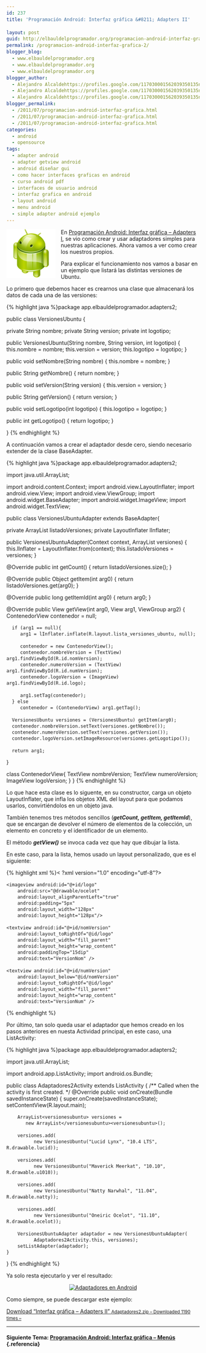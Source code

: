 ```yaml
---
id: 237
title: 'Programación Android: Interfaz gráfica &#8211; Adapters II'

layout: post
guid: http://elbauldelprogramador.org/programacion-android-interfaz-grafica-adapters-ii/
permalink: /programacion-android-interfaz-grafica-2/
blogger_blog:
  - www.elbauldelprogramador.org
  - www.elbauldelprogramador.org
  - www.elbauldelprogramador.org
blogger_author:
  - Alejandro Alcaldehttps://profiles.google.com/117030001562039350135noreply@blogger.com
  - Alejandro Alcaldehttps://profiles.google.com/117030001562039350135noreply@blogger.com
  - Alejandro Alcaldehttps://profiles.google.com/117030001562039350135noreply@blogger.com
blogger_permalink:
  - /2011/07/programacion-android-interfaz-grafica.html
  - /2011/07/programacion-android-interfaz-grafica.html
  - /2011/07/programacion-android-interfaz-grafica.html
categories:
  - android
  - opensource
tags:
  - adapter android
  - adapter getview android
  - android diseñar gui
  - como hacer interfaces graficas en android
  - curso android pdf
  - interfaces de usuario android
  - interfaz grafica en android
  - layout android
  - menu android
  - simple adapter android ejemplo
---
```

<img border="0" src="/images/2013/07/iconoAndroid.png" style="clear:left; float:left;margin-right:1em; margin-bottom:1em" />

En [Programación Android: Interfaz gráfica &#8211; Adapters I][1], se vio como crear y usar adaptadores simples para nuestras aplicaciones. Ahora vamos a ver como crear los nuestros propios.


<!--more-->

Para explicar el funcionamiento nos vamos a basar en un ejemplo que listará las distintas versiones de Ubuntu.

Lo primero que debemos hacer es crearnos una clase que almacenará los datos de cada una de las versiones:

{% highlight java %}package app.elbauldelprogramador.adapters2;

public class VersionesUbuntu {

   private String nombre;
   private String version;
   private int logotipo;

   public VersionesUbuntu(String nombre, String version, int logotipo) {
      this.nombre = nombre;
      this.version = version;
      this.logotipo = logotipo;
   }

   public void setNombre(String nombre) { this.nombre = nombre; }

   public String getNombre() { return nombre; }

   public void setVersion(String version) { this.version = version; }

   public String getVersion() { return version; }

   public void setLogotipo(int logotipo) { this.logotipo = logotipo; }

   public int getLogotipo() { return logotipo; }

}
{% endhighlight %}

A continuación vamos a crear el adaptador desde cero, siendo necesario extender de la clase BaseAdapter.

{% highlight java %}package app.elbauldelprogramador.adapters2;

import java.util.ArrayList;

import android.content.Context;
import android.view.LayoutInflater;
import android.view.View;
import android.view.ViewGroup;
import android.widget.BaseAdapter;
import android.widget.ImageView;
import android.widget.TextView;

public class VersionesUbuntuAdapter extends BaseAdapter{

   private ArrayList<versionesubuntu> listadoVersiones;
   private LayoutInflater lInflater;

   public VersionesUbuntuAdapter(Context context, ArrayList</versionesubuntu><versionesubuntu> versiones) {
      this.lInflater = LayoutInflater.from(context);
      this.listadoVersiones = versiones;
   }

   @Override
   public int getCount() { return listadoVersiones.size(); }

   @Override
   public Object getItem(int arg0) { return listadoVersiones.get(arg0); }

   @Override
   public long getItemId(int arg0) { return arg0; }

   @Override
   public View getView(int arg0, View arg1, ViewGroup arg2) {
      ContenedorView contenedor = null;

      if (arg1 == null){
         arg1 = lInflater.inflate(R.layout.lista_versiones_ubuntu, null);

         contenedor = new ContenedorView();
         contenedor.nombreVersion = (TextView) arg1.findViewById(R.id.nomVersion);
         contenedor.numeroVersion = (TextView) arg1.findViewById(R.id.numVersion);
         contenedor.logoVersion = (ImageView) arg1.findViewById(R.id.logo);

         arg1.setTag(contenedor);
      } else
         contenedor = (ContenedorView) arg1.getTag();

      VersionesUbuntu versiones = (VersionesUbuntu) getItem(arg0);
      contenedor.nombreVersion.setText(versiones.getNombre());
      contenedor.numeroVersion.setText(versiones.getVersion());
      contenedor.logoVersion.setImageResource(versiones.getLogotipo());

      return arg1;
   }

   class ContenedorView{
      TextView nombreVersion;
      TextView numeroVersion;
      ImageView logoVersion;
   }
}
</versionesubuntu>{% endhighlight %}

Lo que hace esta clase es lo siguente, en su constructor, carga un objeto LayoutInflater, que infla los objetos XML del layout para que podamos usarlos, convirtiéndolos en un objeto java.

También tenemos tres métodos sencillos (***getCount, getItem, getItemId***), que se encargan de devolver el número de elementos de la colección, un elemento en concreto y el identificador de un elemento.

El método ***getView()*** se invoca cada vez que hay que dibujar la lista.

En este caso, para la lista, hemos usado un layout personalizado, que es el siguiente:

{% highlight xml %}< ?xml version="1.0" encoding="utf-8"?>
<relativelayout xmlns:android="http://schemas.android.com/apk/res/android"
    android:layout_width="fill_parent"
    android:layout_height="fill_parent">


    <imageview android:id="@+id/logo"
        android:src="@drawable/ocelot"
        android:layout_alignParentLeft="true"
        android:padding="5px"
        android:layout_width="128px"
        android:layout_height="128px"/>

    <textview android:id="@+id/nomVersion"
        android:layout_toRightOf="@id/logo"
        android:layout_width="fill_parent"
        android:layout_height="wrap_content"
        android:paddingTop="15dip"
        android:text="VersionNom" />

    <textview android:id="@+id/numVersion"
        android:layout_below="@id/nomVersion"
        android:layout_toRightOf="@id/logo"
        android:layout_width="fill_parent"
        android:layout_height="wrap_content"
        android:text="VersionNum" />

</relativelayout>
{% endhighlight %}

Por último, tan solo queda usar el adaptador que hemos creado en los pasos anteriores en nuesta Actividad principal, en este caso, una ListActivity:

{% highlight java %}package app.elbauldelprogramador.adapters2;

import java.util.ArrayList;

import android.app.ListActivity;
import android.os.Bundle;

public class Adaptadores2Activity extends ListActivity {
    /** Called when the activity is first created. */
    @Override
    public void onCreate(Bundle savedInstanceState) {
        super.onCreate(savedInstanceState);
        setContentView(R.layout.main);

        ArrayList<versionesubuntu> versiones =
           new ArrayList</versionesubuntu><versionesubuntu>();

        versiones.add(
              new VersionesUbuntu("Lucid Lynx", "10.4 LTS", R.drawable.lucid));

        versiones.add(
              new VersionesUbuntu("Maverick Meerkat", "10.10", R.drawable.u1010));

        versiones.add(
              new VersionesUbuntu("Natty Narwhal", "11.04", R.drawable.natty));

        versiones.add(
              new VersionesUbuntu("Oneiric Ocelot", "11.10", R.drawable.ocelot));

        VersionesUbuntuAdapter adaptador = new VersionesUbuntuAdapter(
              Adaptadores2Activity.this, versiones);
        setListAdapter(adaptador);
    }
}
</versionesubuntu>{% endhighlight %}

Ya solo resta ejecutarlo y ver el resultado:

<div class="separator" style="clear: both; text-align: center;">
  <a href="http://3.bp.blogspot.com/-A6gb57w_xX4/Tg4D4i8sSVI/AAAAAAAAAqw/hvsbzYlBpPQ/s1600/adaptadores2.png" imageanchor="1" style="margin-left:1em; margin-right:1em"><img title="Adaptadores en Android" alt="Adaptadores en Android" border="0" height="400" width="240" src="http://3.bp.blogspot.com/-A6gb57w_xX4/Tg4D4i8sSVI/AAAAAAAAAqw/hvsbzYlBpPQ/s400/adaptadores2.png" /></a>
</div>

Como siempre, se puede descargar este ejemplo:

<a class="aligncenter download-button" href="http://elbauldelprogramador.com/download/interfaz-grafica-adapters-ii/" rel="nofollow"> Download &ldquo;Interfaz gráfica – Adapters II&rdquo; <small>Adaptadores2.zip &ndash; Downloaded 1190 times &ndash; </small> </a>

* * *

#### Siguiente Tema: [Programación Android: Interfaz gráfica &#8211; Menús][2] {.referencia}

 [1]: /2011/06/programacion-android-interfaz-grafica_28.html
 [2]: /programacion-android-interfaz-grafica_08/
